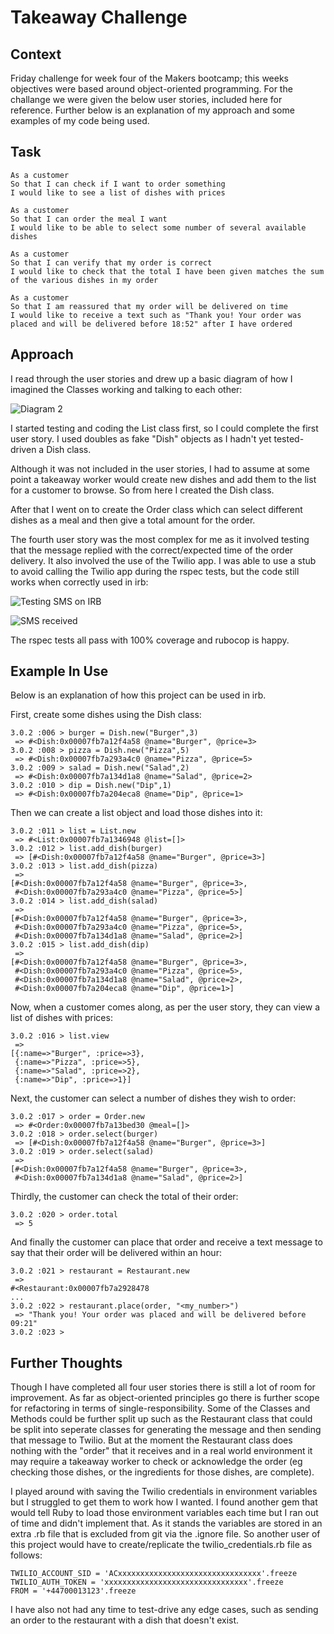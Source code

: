 # Takeaway Challenge

## Context

Friday challenge for week four of the Makers bootcamp; this weeks objectives were based around object-oriented programming. For the challange we were given the below user stories, included here for reference. Further below is an explanation of my approach and some examples of my code being used.

## Task

```
As a customer
So that I can check if I want to order something
I would like to see a list of dishes with prices

As a customer
So that I can order the meal I want
I would like to be able to select some number of several available dishes

As a customer
So that I can verify that my order is correct
I would like to check that the total I have been given matches the sum of the various dishes in my order

As a customer
So that I am reassured that my order will be delivered on time
I would like to receive a text such as "Thank you! Your order was placed and will be delivered before 18:52" after I have ordered
```

## Approach

I read through the user stories and drew up a basic diagram of how I imagined the Classes working and talking to each other:

![Diagram 2](https://github.com/alicegray33/takeaway-challenge/blob/main/docs/diagram2.png?raw=true)

I started testing and coding the List class first, so I could complete the first user story. I used doubles as fake "Dish" objects as I hadn't yet tested-driven a Dish class. 

Although it was not included in the user stories, I had to assume at some point a takeaway worker would create new dishes and add them to the list for a customer to browse. So from here I created the Dish class.

After that I went on to create the Order class which can select different dishes as a meal and then give a total amount for the order.

The fourth user story was the most complex for me as it involved testing that the message replied with the correct/expected time of the order delivery. It also involved the use of the Twilio app. I was able to use a stub to avoid calling the Twilio app during the rspec tests, but the code still works when correctly used in irb:

![Testing SMS on IRB](https://github.com/alicegray33/takeaway-challenge/blob/main/docs/testing_sms_irb.png?raw=true)

![SMS received](https://github.com/alicegray33/takeaway-challenge/blob/main/docs/sms_received.jpg?raw=true)

The rspec tests all pass with 100% coverage and rubocop is happy.

## Example In Use

Below is an explanation of how this project can be used in irb.

First, create some dishes using the Dish class:
```
3.0.2 :006 > burger = Dish.new("Burger",3)
 => #<Dish:0x00007fb7a12f4a58 @name="Burger", @price=3> 
3.0.2 :008 > pizza = Dish.new("Pizza",5)
 => #<Dish:0x00007fb7a293a4c0 @name="Pizza", @price=5> 
3.0.2 :009 > salad = Dish.new("Salad",2)
 => #<Dish:0x00007fb7a134d1a8 @name="Salad", @price=2> 
3.0.2 :010 > dip = Dish.new("Dip",1)
 => #<Dish:0x00007fb7a204eca8 @name="Dip", @price=1> 
```

Then we can create a list object and load those dishes into it:
```
3.0.2 :011 > list = List.new
 => #<List:0x00007fb7a1346948 @list=[]> 
3.0.2 :012 > list.add_dish(burger)
 => [#<Dish:0x00007fb7a12f4a58 @name="Burger", @price=3>] 
3.0.2 :013 > list.add_dish(pizza)
 => 
[#<Dish:0x00007fb7a12f4a58 @name="Burger", @price=3>,
 #<Dish:0x00007fb7a293a4c0 @name="Pizza", @price=5>] 
3.0.2 :014 > list.add_dish(salad)
 => 
[#<Dish:0x00007fb7a12f4a58 @name="Burger", @price=3>,
 #<Dish:0x00007fb7a293a4c0 @name="Pizza", @price=5>,
 #<Dish:0x00007fb7a134d1a8 @name="Salad", @price=2>] 
3.0.2 :015 > list.add_dish(dip)
 => 
[#<Dish:0x00007fb7a12f4a58 @name="Burger", @price=3>,
 #<Dish:0x00007fb7a293a4c0 @name="Pizza", @price=5>,
 #<Dish:0x00007fb7a134d1a8 @name="Salad", @price=2>,
 #<Dish:0x00007fb7a204eca8 @name="Dip", @price=1>] 
```

Now, when a customer comes along, as per the user story, they can view a list of dishes with prices:
```
3.0.2 :016 > list.view
 => 
[{:name=>"Burger", :price=>3},
 {:name=>"Pizza", :price=>5},
 {:name=>"Salad", :price=>2},
 {:name=>"Dip", :price=>1}] 
```

Next, the customer can select a number of dishes they wish to order:
```
3.0.2 :017 > order = Order.new
 => #<Order:0x00007fb7a13bed30 @meal=[]> 
3.0.2 :018 > order.select(burger)
 => [#<Dish:0x00007fb7a12f4a58 @name="Burger", @price=3>] 
3.0.2 :019 > order.select(salad)
 => 
[#<Dish:0x00007fb7a12f4a58 @name="Burger", @price=3>,
 #<Dish:0x00007fb7a134d1a8 @name="Salad", @price=2>] 
```
Thirdly, the customer can check the total of their order:
```
3.0.2 :020 > order.total
 => 5 
```

And finally the customer can place that order and receive a text message to say that their order will be delivered within an hour:
```
3.0.2 :021 > restaurant = Restaurant.new
 => 
#<Restaurant:0x00007fb7a2928478
... 
3.0.2 :022 > restaurant.place(order, "<my_number>")
 => "Thank you! Your order was placed and will be delivered before 09:21" 
3.0.2 :023 > 
```

## Further Thoughts

Though I have completed all four user stories there is still a lot of room for improvement. As far as object-oriented principles go there is further scope for refactoring in terms of single-responsibility. Some of the Classes and Methods could be further split up such as the Restaurant class that could be split into seperate classes for generating the message and then sending that message to Twilio. But at the moment the Restaurant class does nothing with the "order" that it receives and in a real world environment it may require a takeaway worker to check or acknowledge the order (eg checking those dishes, or the ingredients for those dishes, are complete).

I played around with saving the Twilio credentials in environment variables but I struggled to get them to work how I wanted. I found another gem that would tell Ruby to load those environment variables each time but I ran out of time and didn't implement that. As it stands the variables are stored in an extra .rb file that is excluded from git via the .ignore file. So another user of this project would have to create/replicate the twilio_credentials.rb file as follows:

```
TWILIO_ACCOUNT_SID = 'ACxxxxxxxxxxxxxxxxxxxxxxxxxxxxxxxx'.freeze
TWILIO_AUTH_TOKEN = 'xxxxxxxxxxxxxxxxxxxxxxxxxxxxxxxx'.freeze
FROM = '+44700013123'.freeze
```

I have also not had any time to test-drive any edge cases, such as sending an order to the restaurant with a dish that doesn't exist.

